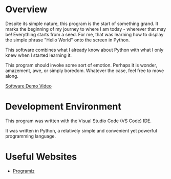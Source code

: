 # Overview

Despite its simple nature, this program is the start of something grand. It marks the beginning of my journey to where I am today - wherever that may be! Everything starts from a seed. For me, that was learning how to display the simple phrase "Hello World" onto the screen in Python.

This software combines what I already know about Python with what I only knew when I started learning it.

This program should invoke some sort of emotion. Perhaps it is wonder, amazement, awe, or simply boredom. Whatever the case, feel free to move along.

[Software Demo Video](https://youtu.be/wofMEQ-f4TY)

# Development Environment

This program was written with the Visual Studio Code (VS Code) IDE.

It was written in Python, a relatively simple and convenient yet powerful programming language.

# Useful Websites

* [Programiz](https://www.programiz.com/python-programming/examples/hello-world)